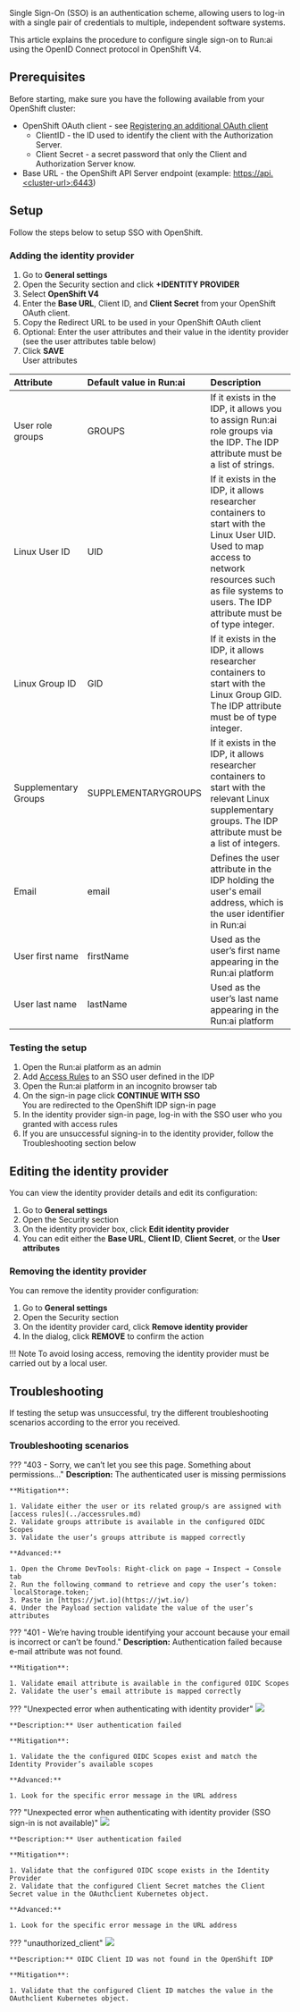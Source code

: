 Single Sign-On (SSO) is an authentication scheme, allowing users to log-in with a single pair of credentials to multiple, independent software systems.

This article explains the procedure to configure single sign-on to Run:ai using the OpenID Connect protocol in OpenShift V4.

## Prerequisites

Before starting, make sure you have the following available from your OpenShift cluster:

* OpenShift OAuth client - see [Registering an additional OAuth client](https://docs.openshift.com/container-platform/4.16/authentication/configuring-oauth-clients.html#oauth-register-additional-client_configuring-oauth-clients)  
  * ClientID - the ID used to identify the client with the Authorization Server.  
  * Client Secret - a secret password that only the Client and Authorization Server know.  
* Base URL - the OpenShift API Server endpoint (example: [https://api.<cluster-url\>:6443](https://api.noa-ocp.runailabs.com:6443/))

## Setup

Follow the steps below to setup SSO with OpenShift.

### Adding the identity provider

1. Go to **General settings**  
2. Open the Security section and click **+IDENTITY PROVIDER**  
3. Select **OpenShift V4**  
4. Enter the **Base URL**, Client ID, and **Client Secret** from your OpenShift OAuth client.  
5. Copy the Redirect URL to be used in your OpenShift OAuth client  
6. Optional: Enter the user attributes and their value in the identity provider (see the user attributes table below)  
7. Click **SAVE**  
   User attributes

| Attribute | Default value in Run:ai | Description |
| :---- | :---- | :---- |
| User role groups | GROUPS | If it exists in the IDP, it allows you to assign Run:ai role groups via the IDP. The IDP attribute must be a list of strings. |
| Linux User ID | UID | If it exists in the IDP, it allows researcher containers to start with the Linux User UID. Used to map access to network resources such as file systems to users. The IDP attribute must be of type integer. |
| Linux Group ID | GID | If it exists in the IDP, it allows researcher containers to start with the Linux Group GID. The IDP attribute must be of type integer. |
| Supplementary Groups | SUPPLEMENTARYGROUPS | If it exists in the IDP, it allows researcher containers to start with the relevant Linux supplementary groups. The IDP attribute must be a list of integers. |
| Email | email | Defines the user attribute in the IDP holding the user's email address, which is the user identifier in Run:ai |
| User first name | firstName | Used as the user’s first name appearing in the Run:ai platform |
| User last name | lastName | Used as the user’s last name appearing in the Run:ai platform |

### Testing the setup

1. Open the Run:ai platform as an admin  
2. Add [Access Rules](../accessrules.md) to an SSO user defined in the IDP  
3. Open the Run:ai platform in an incognito browser tab  
4. On the sign-in page click **CONTINUE WITH SSO**  
   You are redirected to the OpenShift IDP sign-in page  
5. In the identity provider sign-in page, log-in with the SSO user who you granted with access rules  
6. If you are unsuccessful signing-in to the identity provider, follow the Troubleshooting section below

## Editing the identity provider

You can view the identity provider details and edit its configuration:

1. Go to **General settings**  
2. Open the Security section  
3. On the identity provider box, click **Edit identity provider**  
4. You can edit either the **Base URL**, **Client ID**, **Client Secret**, or the **User attributes**

### Removing the identity provider

You can remove the identity provider configuration:

1. Go to **General settings**  
2. Open the Security section  
3. On the identity provider card, click **Remove identity provider**  
4. In the dialog, click **REMOVE** to confirm the action

!!! Note
    To avoid losing access, removing the identity provider must be carried out by a local user.

## Troubleshooting

If testing the setup was unsuccessful, try the different troubleshooting scenarios according to the error you received.

### Troubleshooting scenarios

??? "403 - Sorry, we can’t let you see this page. Something about permissions…"
    **Description:** The authenticated user is missing permissions

    **Mitigation**:

    1. Validate either the user or its related group/s are assigned with [access rules](../accessrules.md)  
    2. Validate groups attribute is available in the configured OIDC Scopes  
    3. Validate the user’s groups attribute is mapped correctly

    **Advanced:**

    1. Open the Chrome DevTools: Right-click on page → Inspect → Console tab  
    2. Run the following command to retrieve and copy the user’s token: `localStorage.token;`  
    3. Paste in [https://jwt.io](https://jwt.io/)  
    4. Under the Payload section validate the value of the user’s attributes

??? "401 - We’re having trouble identifying your account because your email is incorrect or can’t be found."
    **Description:** Authentication failed because e-mail attribute was not found.

    **Mitigation**:

    1. Validate email attribute is available in the configured OIDC Scopes  
    2. Validate the user’s email attribute is mapped correctly

??? "Unexpected error when authenticating with identity provider"
    ![](img/openshift-identityerror.png)

    **Description:** User authentication failed

    **Mitigation**:

    1. Validate the the configured OIDC Scopes exist and match the Identity Provider’s available scopes

    **Advanced:**

    1. Look for the specific error message in the URL address

??? "Unexpected error when authenticating with identity provider (SSO sign-in is not available)"
    ![](img/openid-unexpected.png)

    **Description:** User authentication failed

    **Mitigation**:

    1. Validate that the configured OIDC scope exists in the Identity Provider  
    2. Validate that the configured Client Secret matches the Client Secret value in the OAuthclient Kubernetes object.

    **Advanced:**

    1. Look for the specific error message in the URL address

??? "unauthorized_client"
    ![](img/unauthorized-client.png)

    **Description:** OIDC Client ID was not found in the OpenShift IDP

    **Mitigation**:

    1. Validate that the configured Client ID matches the value in the OAuthclient Kubernetes object.  


